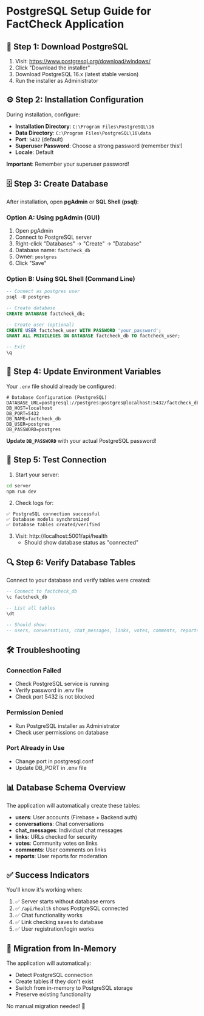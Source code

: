 # PostgreSQL Setup Guide for FactCheck Application

## 🔽 **Step 1: Download PostgreSQL**

1. Visit: https://www.postgresql.org/download/windows/
2. Click "Download the installer"
3. Download PostgreSQL 16.x (latest stable version)
4. Run the installer as Administrator

## ⚙️ **Step 2: Installation Configuration**

During installation, configure:

- **Installation Directory**: `C:\Program Files\PostgreSQL\16`
- **Data Directory**: `C:\Program Files\PostgreSQL\16\data`
- **Port**: `5432` (default)
- **Superuser Password**: Choose a strong password (remember this!)
- **Locale**: Default

**Important**: Remember your superuser password!

## 🗄️ **Step 3: Create Database**

After installation, open **pgAdmin** or **SQL Shell (psql)**:

### Option A: Using pgAdmin (GUI)
1. Open pgAdmin
2. Connect to PostgreSQL server
3. Right-click "Databases" → "Create" → "Database"
4. Database name: `factcheck_db`
5. Owner: `postgres`
6. Click "Save"

### Option B: Using SQL Shell (Command Line)
```sql
-- Connect as postgres user
psql -U postgres

-- Create database
CREATE DATABASE factcheck_db;

-- Create user (optional)
CREATE USER factcheck_user WITH PASSWORD 'your_password';
GRANT ALL PRIVILEGES ON DATABASE factcheck_db TO factcheck_user;

-- Exit
\q
```

## 🔧 **Step 4: Update Environment Variables**

Your `.env` file should already be configured:

```env
# Database Configuration (PostgreSQL)
DATABASE_URL=postgresql://postgres:postgres@localhost:5432/factcheck_db
DB_HOST=localhost
DB_PORT=5432
DB_NAME=factcheck_db
DB_USER=postgres
DB_PASSWORD=postgres
```

**Update `DB_PASSWORD`** with your actual PostgreSQL password!

## 🚀 **Step 5: Test Connection**

1. Start your server:
```bash
cd server
npm run dev
```

2. Check logs for:
```
✅ PostgreSQL connection successful
✅ Database models synchronized
✅ Database tables created/verified
```

3. Visit: http://localhost:5001/api/health
   - Should show database status as "connected"

## 🔍 **Step 6: Verify Database Tables**

Connect to your database and verify tables were created:

```sql
-- Connect to factcheck_db
\c factcheck_db

-- List all tables
\dt

-- Should show:
-- users, conversations, chat_messages, links, votes, comments, reports
```

## 🛠️ **Troubleshooting**

### Connection Failed
- Check PostgreSQL service is running
- Verify password in .env file
- Check port 5432 is not blocked

### Permission Denied
- Run PostgreSQL installer as Administrator
- Check user permissions on database

### Port Already in Use
- Change port in postgresql.conf
- Update DB_PORT in .env file

## 📊 **Database Schema Overview**

The application will automatically create these tables:

- **users**: User accounts (Firebase + Backend auth)
- **conversations**: Chat conversations
- **chat_messages**: Individual chat messages
- **links**: URLs checked for security
- **votes**: Community votes on links
- **comments**: User comments on links
- **reports**: User reports for moderation

## ✅ **Success Indicators**

You'll know it's working when:

1. ✅ Server starts without database errors
2. ✅ `/api/health` shows PostgreSQL connected
3. ✅ Chat functionality works
4. ✅ Link checking saves to database
5. ✅ User registration/login works

## 🔄 **Migration from In-Memory**

The application will automatically:
- Detect PostgreSQL connection
- Create tables if they don't exist
- Switch from in-memory to PostgreSQL storage
- Preserve existing functionality

No manual migration needed! 🎉
